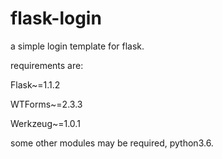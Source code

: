 # flask-login
a simple login template for flask.

requirements are:

Flask~=1.1.2

WTForms~=2.3.3

Werkzeug~=1.0.1

some other modules may be required, python3.6.
